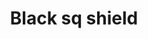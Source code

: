 ---
layout: item
title: Black sq shield
item-id: 1179
datatable: true
id: 1179
name: "Black sq shield"
monsters:
  - id: 2090
    name: "Moss giant"
    combat_level: 42
    wiki_url: "https://oldschool.runescape.wiki/w/Moss_giant#Level_42"
    drops:
      - quantity: "1"
        rarity: 0.0390625
    image: "https://oldschool.runescape.wiki/images/6/61/Moss_giant.png?3c6c6"
---